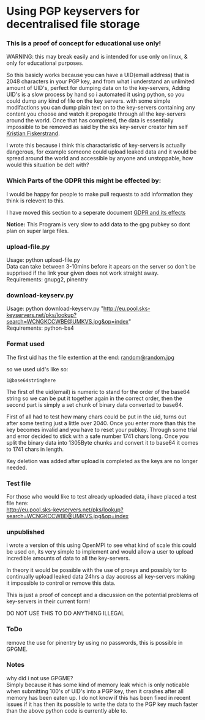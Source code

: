 # Using PGP keyservers for decentralised file storage
    
### This is a proof of concept for educational use only!

WARNING: this may break easily and is intended for use only on linux, & only for educational purposes.  

So this basicly works because you can have a UID(email address) that is 2048 characters in your PGP key, and from what i understand an unlimited amount of UID's, perfect for dumping data on to the key-servers, Adding UID's is a slow process by hand so i automated it using python, so you could dump any kind of file on the key servers. with some simple modifactions you can dump plain text on to the key-servers containing any content you choose and watch it propogate through all the key-servers around the world. Once that has completed, the data is essentially impossible to be removed as said by the sks key-server creator him self [Kristian Fiskerstrand](https://blog.sumptuouscapital.com/2016/03/openpgp-certificates-can-not-be-deleted-from-keyservers/).

I wrote this because i think this charactaristic of key-servers is actually dangerous, for example someone could upload leaked data and it would be spread around the world and accessible by anyone and unstoppable, how would this situation be delt with?

### Which Parts of the GDPR this might be effected by:  

I would be happy for people to make pull requests to add information they think is relevent to this.

I have moved this section to a seperate document [GDPR and its effects](https://github.com/yakamok/keyserver-fs/blob/master/GDPR.md)


__Notice:__ This Program is very slow to add data to the gpg pubkey so dont plan on super large files.  

### upload-file.py

Usage: python upload-file.py <file>  
Data can take between 3-10mins before it apears on the server so don't be supprised if the link your given does not work straight away.  
Requirements: gnupg2, pinentry  

### download-keyserv.py

Usage: python download-keyserv.py "http://eu.pool.sks-keyservers.net/pks/lookup?search=WCNGKCCWBE@UMKVS.jpg&op=index"  
Requirements: python-bs4  

### Format used

The first uid has the file extention at the end: random@random.jpg   

so we used uid's like so:  

    1@base64stringhere

The first of the uid(email) is numeric to stand for the order of the base64 string so we can be put it together again in the correct order, then the second part is simply a set chunk of binary data converted to base64.  

First of all had to test how many chars could be put in the uid, turns out after some testing just a little over 2040. Once you enter more than this the key becomes invalid and you have to reset your pubkey. Through some trial and error decided to stick with a safe number 1741 chars long. Once you split the binary data into 1305Byte chunks and convert it to base64 it comes to 1741 chars in length. 

Key deletion was added after upload is completed as the keys are no longer needed.  

### Test file

For those who would like to test already uploaded data, i have placed a test file here:  
http://eu.pool.sks-keyservers.net/pks/lookup?search=WCNGKCCWBE@UMKVS.jpg&op=index  

### unpublished 

i wrote a version of this using OpenMPI to see what kind of scale this could be used on, its very simple to implement and would allow a user to upload incredible amounts of data to all the key-servers.  

In theory it would be possible with the use of proxys and possibly tor to continually upload leaked data 24hrs a day accross all key-servers making it impossible to control or remove this data.

This is just a proof of concept and a discussion on the potential problems of key-servers in their current form!

DO NOT USE THIS TO DO ANYTHING ILLEGAL

### ToDo

remove the use for pinentry by using no passwords, this is possible in GPGME.

### Notes

why did i not use GPGME?  
Simply because it has some kind of memory leak which is only noticable when submitting 100's of UID's into a PGP key, then it crashes after all memory has been eaten up. I do not know if this has been fixed in recent issues if it has then its possible to write the data to the PGP key much faster than the above python code is currently able to.  
